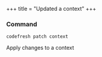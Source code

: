 +++
title = "Updated a context"
+++

### Command
`codefresh patch context`

Apply changes to a context
